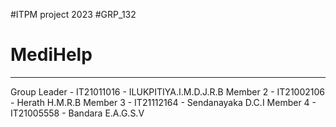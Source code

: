 #ITPM project 2023
#GRP_132
# MediHelp
-------------------------------------------------------------
Group Leader - IT21011016 - ILUKPITIYA.I.M.D.J.R.B
Member 2 - IT21002106 - Herath H.M.R.B
Member 3 - IT21112164 - Sendanayaka D.C.I
Member 4 - IT21005558 - Bandara E.A.G.S.V
